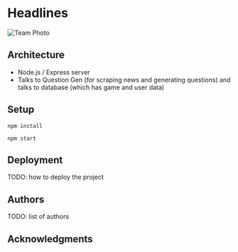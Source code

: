 # Headlines

![Team Photo](https://github.com/dartmouth-cs98/21f-headlines/blob/main/DocumentationImages/teamselfie.jpeg)

## Architecture

- Node.js / Express server
- Talks to Question Gen (for scraping news and generating questions) and talks to database (which has game and user data)

## Setup

`npm install`

`npm start`

## Deployment

TODO: how to deploy the project

## Authors

TODO: list of authors

## Acknowledgments
